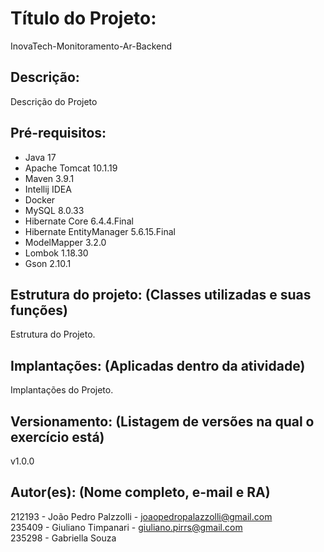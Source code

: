 # Título do Projeto: 
InovaTech-Monitoramento-Ar-Backend

## Descrição: 
Descrição do Projeto

## Pré-requisitos: 
- Java 17
- Apache Tomcat 10.1.19
- Maven 3.9.1
- Intellij IDEA
- Docker
- MySQL 8.0.33
- Hibernate Core 6.4.4.Final
- Hibernate EntityManager 5.6.15.Final
- ModelMapper 3.2.0
- Lombok 1.18.30
- Gson 2.10.1

## Estrutura do projeto: (Classes utilizadas e suas funções)
Estrutura do Projeto.

## Implantações: (Aplicadas dentro da atividade)
Implantações do Projeto.

## Versionamento: (Listagem de versões na qual o exercício está)
v1.0.0

## Autor(es): (Nome completo, e-mail e RA)
212193 - João Pedro Palzzolli - joaopedropalazzolli@gmail.com <br>
235409 - Giuliano Timpanari - giuliano.pirrs@gmail.com <br>
235298 - Gabriella Souza
